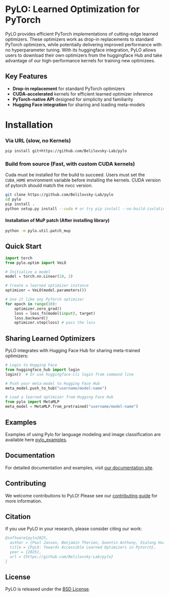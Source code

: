 # PyLO: Learned Optimization for PyTorch

PyLO provides efficient PyTorch implementations of cutting-edge learned optimizers. These optimizers work as drop-in replacements to standard PyTorch optimizers, while potentially delivering improved performance with no hyperparameter tuning. With its huggingface integration, PyLO allows users to download their own optimizers from the huggingface Hub and take advantage of our high-performance kernels for training new optimizees. 

## Key Features

- **Drop-in replacement** for standard PyTorch optimizers
- **CUDA-accelerated** kernels for efficient learned optimizer inference
- **PyTorch-native API** designed for simplicity and familiarity
- **Hugging Face integration** for sharing and loading meta-models

# Installation

### Via URL (slow, no Kernels)
```bash
pip install git+https://github.com/Belilovsky-Lab/pylo
```


### Build from source (Fast, with custom CUDA kernels)
Cuda must be installed for the build to succeed. Users must set the `CUDA_HOME` environment variable before installing the kernels. CUDA version of pytorch should match the nvcc version.
```bash
git clone https://github.com/Belilovsky-Lab/pylo
cd pylo
pip install .
python setup.py install --cuda # or try pip install --no-build-isolation --config-settings="--build-option=--cuda" .
```

#### Installation of MuP patch (After installing library)

```bash
python -m pylo.util.patch_mup
```

## Quick Start

```python
import torch
from pylo.optim import VeLO

# Initialize a model
model = torch.nn.Linear(10, 2)

# Create a learned optimizer instance
optimizer = VeLO(model.parameters())

# Use it like any PyTorch optimizer
for epoch in range(10):
    optimizer.zero_grad()
    loss = loss_fn(model(input), target)
    loss.backward()
    optimizer.step(loss) # pass the loss 
```

## Sharing Learned Optimizers

PyLO integrates with Hugging Face Hub for sharing meta-trained optimizers:

```python
# Login to Hugging Face
from huggingface_hub import login
login()  # Or use huggingface-cli login from command line

# Push your meta-model to Hugging Face Hub
meta_model.push_to_hub("username/model-name")

# Load a learned optimizer from Hugging Face Hub
from pylo import MetaMLP
meta_model = MetaMLP.from_pretrained("username/model-name")
```

## Examples

Examples of using Pylo for language modeling and image classification are available here [pylo_examples](https://github.com/Belilovsky-Lab/pylo_examples).

## Documentation

For detailed documentation and examples, visit [our documentation site](https://pylo.readthedocs.io).

## Contributing

We welcome contributions to PyLO! Please see our [contributing guide](CONTRIBUTING.md) for more information.


## Citation

If you use PyLO in your research, please consider citing our work:

```bibtex
@software{pylo2025,
  author = {Paul Janson, Benjamin Therien, Quentin Anthony, Xialong Huang, Abhinav Moudgil and Eugene Belilovsky},
  title = {PyLO: Towards Accessible Learned Optimizers in Pytorch},
  year = {2025},
  url = {https://github.com/Belilovsky-Lab/pylo}
}
```

## License

PyLO is released under the [BSD License](LICENSE).
